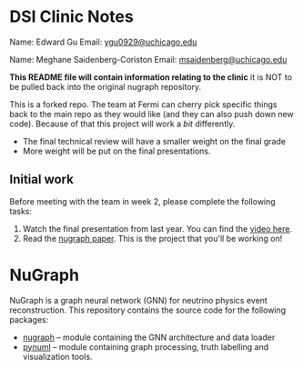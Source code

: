 # DSI Clinic Notes

Name: Edward Gu
Email: ygu0929@uchicago.edu

Name: Meghane Saidenberg-Coriston
Email: msaidenberg@uchicago.edu

**This README file will contain information relating to the clinic** it is NOT to be pulled back into the original nugraph repository.


This is a forked repo. The team at Fermi can cherry pick specific things back to the main repo as they would like (and they can also push down new code). Because of that this project will work a _bit_ differently.

* The final technical review will have a smaller weight on the final grade
* More weight will be put on the final presentations.

## Initial work

Before meeting with the team in week 2, please complete the following tasks:
1. Watch the final presentation from last year. You can find the [video here](https://drive.google.com/file/d/1BoPzuospYZC673yhMPeTxp1Ou1xWNPSa/view).
2. Read the [nugraph paper](https://arxiv.org/abs/2403.11872). This is the project that you'll be working on!

# NuGraph

NuGraph is a graph neural network (GNN) for neutrino physics event reconstruction. This repository contains the source code for the following packages:
- [nugraph](nugraph/README.md) – module containing the GNN architecture and data loader
- [pynuml](pynuml/README.md) – module containing graph processing, truth labelling and visualization tools.
